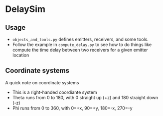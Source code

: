 # DelaySim

## Usage
- `objects_and_tools.py` defines emitters, receivers, and some tools.
- Follow the example in `compute_delay.py` to see how to do things like compute the time delay between two receivers for a given emitter location

## Coordinate systems
A quick note on coordinate systems
- This is a right-handed coordiante system
- Theta runs from 0 to 180, with 0 straight up (+z) and 180 straight down (-z)
- Phi runs from 0 to 360, with 0=+x, 90=+y, 180=-x, 270=-y